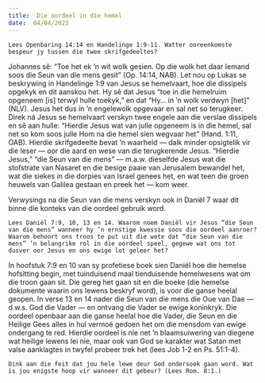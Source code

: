```yaml
---
title:  Die oordeel in die hemel
date:  04/04/2023
---
```


`Lees Openbaring 14:14 en Handelinge 1:9-11. Watter ooreenkomste bespeur jy tussen die twee skrifgedeeltes?`

Johannes sê: “Toe het ek ’n wit wolk gesien. Op die wolk het daar Iemand soos die Seun van die mens gesit” (Op. 14:14, NAB). Let nou op Lukas se beskrywing in Handelinge 1:9 van Jesus se hemelvaart, hoe die dissipels opgekyk en dit aanskou het. Hy sê dat Jesus “toe in die hemelruim opgeneem [is] terwyl hulle toekyk,” en dat “Hy… in ’n wolk verdwyn [het]” (NLV). Jesus het dus in ’n engelewolk opgevaar en sal net so terugkeer. Direk ná Jesus se hemelvaart verskyn twee engele aan die verslae dissipels en sê aan hulle: “Hierdie Jesus wat van julle opgeneem is in die hemel, sal net so kom soos julle Hom na die hemel sien wegvaar het” (Hand. 1:11, OAB). Hierdie skrifgedeelte bevat ’n waarheid — dalk minder opsigtelik vir die leser — oor die aard en wese van die terugkerende Jesus. “Hierdie Jesus,” “die Seun van die mens” — m.a.w. dieselfde Jesus wat die stofstrate van Nasaret en die besige paaie van Jerusalem bewandel het, wat die siekes in die dorpies van Israel genees het, en wat teen die groen heuwels van Galilea gestaan en preek het — kom weer.

Verwysings na die Seun van die mens verskyn ook in Daniël 7 waar dit binne die konteks van die oordeel gebruik word.

`Lees Daniël 7:9, 10, 13 en 14. Waarom noem Daniël vir Jesus “die Seun van die mens” wanneer hy ’n ernstige kwessie soos die oordeel aanroer? Waarom behoort ons troos te put uit die wete dat “die Seun van die mens” ’n belangrike rol in die oordeel speel, gegewe wat ons tot dusver oor Jesus en ons ewige lot geleer het?`

In hoofstuk 7:9 en 10 van sy profetiese boek sien Daniël hoe die hemelse hofsitting begin, met tuinduisend maal tienduisende hemelwesens wat om die troon gaan sit. Die gereg het gaan sit en die boeke (die hemelse dokumente waarin ons lewens beskryf word), is voor die ganse heelal geopen. In verse 13 en 14 nader die Seun van die mens die Oue van Dae — d.w.s. God die Vader — en ontvang die Vader se ewige koninkryk. Die oordeel openbaar aan die ganse heelal hoe die Vader, die Seun en die Heilige Gees alles in hul vermoë gedoen het om die mensdom van ewige ondergang te red. Hierdie oordeel is nie net ’n blaamsuiwering van diegene wat heilige lewens lei nie, maar ook van God se karakter wat Satan met valse aanklagtes in twyfel probeer trek het (lees Job 1-2 en Ps. 51:1-4).

`Dink aan die feit dat jou hele lewe deur God ondersoek gaan word. Wat is jou enigste hoop vir wanneer dit gebeur? (Lees Rom. 8:1.)`